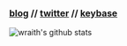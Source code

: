 ### [blog](https://advaith.dev) // [twitter](https://twitter.com/advaithdoosa) // [keybase](https://keybase.io/advaith)

![wraith's github stats](https://github-readme-stats.vercel.app/api?username=advaithd&count_private=true&show_icons=true&theme=tokyonight)


<!--
**AdvaithD/advaithd** is a ✨ _special_ ✨ repository because its `README.md` (this file) appears on your GitHub profile.

- 🔭 I’m currently working on ...
- 🌱 I’m currently learning ...
- 👯 I’m looking to collaborate on ...
- 🤔 I’m looking for help with ...
- 💬 Ask me about: crypto, DeFi, startups
- 📫 How to reach me: advaith.doosa@sjsu.edu
-->
